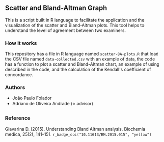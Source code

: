## Scatter and Bland-Altman Graph

This is a script built in R language to facilitate the application and the visualization of the scatter and Bland-Altman plots. This tool helps to understand the level of agreement between two examiners.

### How it works
This repository has a file in R language named `scatter-BA-plots.R` that load the CSV file named `data-collected.csv` with an example of data, the code has a function to plot a scatter and Bland-Altman chart, an example of using described in the code, and the calculation of the Kendall's coefficient of concordance.

### Authors
- João Paulo Folador
- Adriano de Oliveira Andrade (:star: advisor)

### Reference
Giavarina D. (2015). Understanding Bland Altman analysis. Biochemia medica, 25(2), 141–151. `r_badge_doi("10.11613/BM.2015.015", "yellow")`
